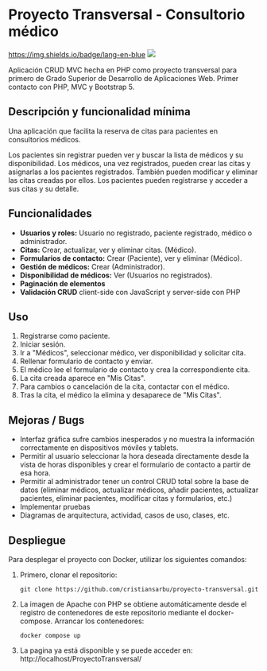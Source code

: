 # Proyecto Transversal - Consultorio médico
<a>https://img.shields.io/badge/lang-en-blue</a>
<a href="https://github.com/cristiansarbu/proyecto-transversal"><img src="https://img.shields.io/badge/lang-en-blue"></a>


Aplicación CRUD MVC hecha en PHP como proyecto transversal para primero de Grado Superior de Desarrollo de Aplicaciones Web. Primer contacto con PHP, MVC y Bootstrap 5.

## Descripción y funcionalidad mínima
Una aplicación que facilita la reserva de citas para pacientes en consultorios médicos.

Los pacientes sin registrar pueden ver y buscar la lista de médicos y su disponibilidad. Los médicos, una vez registrados, pueden crear las citas y asignarlas a los pacientes registrados. También pueden modificar y eliminar las citas creadas por ellos. Los pacientes pueden registrarse y acceder a sus citas y su detalle.

## Funcionalidades
- **Usuarios y roles:** Usuario no registrado, paciente registrado, médico o administrador.
- **Citas:** Crear, actualizar, ver y eliminar citas. (Médico).
- **Formularios de contacto:** Crear (Paciente), ver y eliminar (Médico).
- **Gestión de médicos:** Crear (Administrador). 
- **Disponibilidad de médicos:** Ver (Usuarios no registrados). 
- **Paginación de elementos**
- **Validación CRUD** client-side con JavaScript y server-side con PHP

## Uso

 1. Registrarse como paciente.
 2. Iniciar sesión.
 3. Ir a "Médicos", seleccionar médico, ver disponibilidad y solicitar cita.
 4. Rellenar formulario de contacto y enviar.
 5. El médico lee el formulario de contacto y crea la correspondiente cita.
 6. La cita creada aparece en "Mis Citas".
 7. Para cambios o cancelación de la cita, contactar con el médico.
 8. Tras la cita, el médico la elimina y desaparece de "Mis Citas".

## Mejoras / Bugs

 - Interfaz gráfica sufre cambios inesperados y no muestra la información correctamente en dispositivos móviles y tablets.
 - Permitir al usuario seleccionar la hora deseada directamente desde la vista de horas disponibles y crear el formulario de contacto a partir de esa hora.
 - Permitir al administrador tener un control CRUD total sobre la base de datos (eliminar médicos, actualizar médicos, añadir pacientes, actualizar pacientes, eliminar pacientes, modificar citas y formularios, etc.)
 - Implementar pruebas
 - Diagramas de arquitectura, actividad, casos de uso, clases, etc.

## Despliegue
Para desplegar el proyecto con Docker, utilizar los siguientes comandos:
1. Primero, clonar el repositorio:
	```git
	git clone https://github.com/cristiansarbu/proyecto-transversal.git
	``` 
2. La imagen de Apache con PHP se obtiene automáticamente desde el registro de contenedores de este repositorio mediante el docker-compose. Arrancar los contenedores:
	```docker
	docker compose up
	```
3. La pagina ya está disponible y se puede acceder en: http://localhost/ProyectoTransversal/


